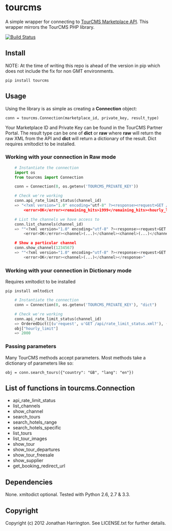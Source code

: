# tourcms

A simple wrapper for connecting to [TourCMS Marketplace API](http://www.tourcms.com/support/api/mp/). This wrapper mirrors the TourCMS PHP library.

[![Build Status](https://travis-ci.org/prio/tourcms.png?branch=master)](https://travis-ci.org/prio/tourcms)

## Install

NOTE: At the time of writing this repo is ahead of the version in pip which does not include the fix for non GMT environments.

    pip install tourcms

## Usage

Using the library is as simple as creating a **Connection** object:

    conn = tourcms.Connection(marketplace_id, private_key, result_type)

Your Marketplace ID and Private Key can be found in the TourCMS Partner Portal. The result type can be one of **dict** or **raw** where **raw** will return the raw XML from the API and **dict** will return a dictionary of the result. Dict requires xmltodict to be installed.

### Working with your connection in Raw mode

```python
    # Instantiate the connection
    import os
    from tourcms import Connection

    conn = Connection(0, os.getenv('TOURCMS_PRIVATE_KEY'))

    # Check we're working
    conn.api_rate_limit_status(channel_id)
    => "<?xml version="1.0" encoding="utf-8" ?><response><request>GET /api/rate_limit_status.xml</request>
        <error>OK</error><remaining_hits>1999</remaining_hits><hourly_limit>2000</hourly_limit></response>"

    # List the channels we have access to
    conn.list_channels(channel_id)
    => ""<?xml version="1.0" encoding="utf-8" ?><response><request>GET /p/channels/list.xml</request>
        <error>OK</error><channel>(...)</channel><channel>(...)</channel><channel>(...)</channel></response>"

    # Show a particular channel
    conn.show_channel(1234567)
    => ""<?xml version="1.0" encoding="utf-8" ?><response><request>GET /p/channels/list.xml</request>
        <error>OK</error><channel>(...)</channel></response>"
```

### Working with your connection in Dictionary mode
Requires xmltodict to be installed

    pip install xmltodict


```python
    # Instantiate the connection
    conn = Connection(0, os.getenv('TOURCMS_PRIVATE_KEY'), "dict")

    # Check we're working
    conn.api_rate_limit_status(channel_id)
    => OrderedDict([(u'request', u'GET /api/rate_limit_status.xml?'), (u'error', u'OK'), (u'remaining_hits', u'1999'), (u'hourly_limit', u'2000')])
    obj["hourly_limit"]
    => 2000   
```

### Passing parameters

Many TourCMS methods accept parameters. Most methods take a dictionary of parameters like so:

    obj = conn.search_tours({"country": "GB", "lang": "en"})

## List of functions in tourcms.Connection

*   api\_rate\_limit\_status
*   list\_channels
*   show\_channel
*   search\_tours
*   search\_hotels\_range
*   search\_hotels\_specific
*   list\_tours
*   list\_tour\_images
*   show\_tour
*   show\_tour\_departures
*   show\_tour\_freesale
*   show\_supplier
*   get\_booking\_redirect\_url

## Dependencies

None. xmltodict optional. Tested with Python 2.6, 2.7 & 3.3.

## Copyright

Copyright (c) 2012 Jonathan Harrington. See LICENSE.txt for further details.
